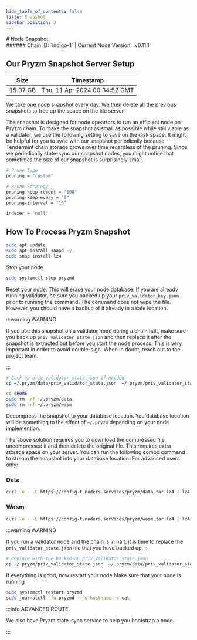 ```yaml
---
hide_table_of_contents: false
title: Snapshot
sidebar_position: 3
---
```


<div class="h1-with-icon icon-pryzm">
# Node Snapshot
</div>
###### Chain ID: `indigo-1` | Current Node Version: `v0.11.1`

## Our Pryzm Snapshot Server Setup

| Size   | Timestamp    |
|--------|--------------|
| 15.07 GB | Thu, 11 Apr 2024 00:34:52 GMT  |


We take one node snapshot every day. We then delete all the previous snapshots to free up the space on the file server.

The snapshot is designed for node opeartors to run an efficient node on Pryzm chain. To make the snapshot as small as possible while still viable as a validator, we use the following setting to save on the disk space. It might be helpful for you to sync with our snapshot periodically because Tendermint chain storage grows over time regardless of the pruning. Since we periodically state-sync our snapshot nodes, you might notice that sometimes the size of our snapshot is surprisingly small.

```bash title="app.toml"
# Prune Type
pruning = "custom"

# Prune Strategy
pruning-keep-recent = "100"
pruning-keep-every = "0"
pruning-interval = "10"
```

```bash title="config.toml"
indexer = "null"
```

## How To Process Pryzm Snapshot
```bash
sudo apt update
sudo apt install snapd -y
sudo snap install lz4
```

Stop your node
```bash
sudo systemctl stop pryzmd
```
Reset your node. This will erase your node database. If you are already running validator, be sure you backed up your `priv_validator_key.json` prior to running the command. The command does not wipe the file. However, you should have a backup of it already in a safe location.

:::warning WARNING

If you use this snapshot on a validator node during a chain halt, make sure you back up `priv_validator_state.json` and then replace it after the snapshot is extracted but before you start the node process. This is very important in order to avoid double-sign. When in doubt, reach out to the project team.

:::

```bash
# Back up priv_validator_state.json if needed
cp ~/.pryzm/data/priv_validator_state.json  ~/.pryzm/priv_validator_state.json

cd $HOME
sudo rm -rf ~/.pryzm/data
sudo rm -rf ~/.pryzm/wasm
```

Decompress the snapshot to your database location. You database location will be something to the effect of `~/.pryzm` depending on your node implemention.

The above solution requires you to download the compressed file, uncompressed it and then delete the original file. This requires extra storage space on your server. You can run the following combo command to stream the snapshot into your database location. For advanced users only:
### Data
```bash
curl -o - -L https://config-t.noders.services/pryzm/data.tar.lz4 | lz4 -d | tar -x -C ~/.pryzm
```
### Wasm
```bash
curl -o - -L https://config-t.noders.services/pryzm/wasm.tar.lz4 | lz4 -d | tar -x -C ~/.pryzm
```

:::warning WARNING

If you run a validator node and the chain is in halt, it is time to replace the `priv_validator_state.json` file that you have backed up.
:::

```bash
# Replace with the backed-up priv_validator_state.json
cp ~/.pryzm/priv_validator_state.json  ~/.pryzm/data/priv_validator_state.json
```

If everything is good, now restart your node
Make sure that your node is running

```bash
sudo systemctl restart pryzmd
sudo journalctl -fu pryzmd --no-hostname -o cat
```

:::info ADVANCED ROUTE

We also have Pryzm state-sync service to help you bootstrap a node.

:::

